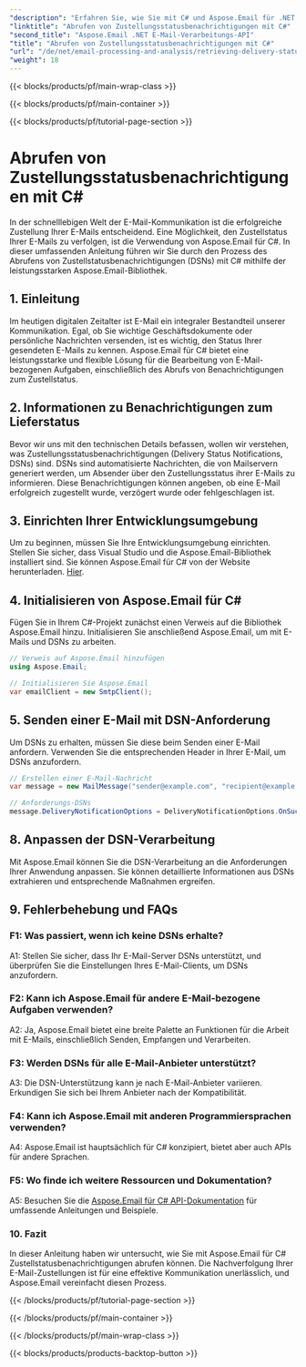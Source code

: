 ```yaml
---
"description": "Erfahren Sie, wie Sie mit C# und Aspose.Email für .NET Benachrichtigungen zum Zustellungsstatus von E-Mails abrufen."
"linktitle": "Abrufen von Zustellungsstatusbenachrichtigungen mit C#"
"second_title": "Aspose.Email .NET E-Mail-Verarbeitungs-API"
"title": "Abrufen von Zustellungsstatusbenachrichtigungen mit C#"
"url": "/de/net/email-processing-and-analysis/retrieving-delivery-status-notifications-with-csharp/"
"weight": 18
---
```


{{< blocks/products/pf/main-wrap-class >}}

{{< blocks/products/pf/main-container >}}

{{< blocks/products/pf/tutorial-page-section >}}

# Abrufen von Zustellungsstatusbenachrichtigungen mit C#


In der schnelllebigen Welt der E-Mail-Kommunikation ist die erfolgreiche Zustellung Ihrer E-Mails entscheidend. Eine Möglichkeit, den Zustellstatus Ihrer E-Mails zu verfolgen, ist die Verwendung von Aspose.Email für C#. In dieser umfassenden Anleitung führen wir Sie durch den Prozess des Abrufens von Zustellstatusbenachrichtigungen (DSNs) mit C# mithilfe der leistungsstarken Aspose.Email-Bibliothek.

## 1. Einleitung

Im heutigen digitalen Zeitalter ist E-Mail ein integraler Bestandteil unserer Kommunikation. Egal, ob Sie wichtige Geschäftsdokumente oder persönliche Nachrichten versenden, ist es wichtig, den Status Ihrer gesendeten E-Mails zu kennen. Aspose.Email für C# bietet eine leistungsstarke und flexible Lösung für die Bearbeitung von E-Mail-bezogenen Aufgaben, einschließlich des Abrufs von Benachrichtigungen zum Zustellstatus.

## 2. Informationen zu Benachrichtigungen zum Lieferstatus

Bevor wir uns mit den technischen Details befassen, wollen wir verstehen, was Zustellungsstatusbenachrichtigungen (Delivery Status Notifications, DSNs) sind. DSNs sind automatisierte Nachrichten, die von Mailservern generiert werden, um Absender über den Zustellungsstatus ihrer E-Mails zu informieren. Diese Benachrichtigungen können angeben, ob eine E-Mail erfolgreich zugestellt wurde, verzögert wurde oder fehlgeschlagen ist.

## 3. Einrichten Ihrer Entwicklungsumgebung

Um zu beginnen, müssen Sie Ihre Entwicklungsumgebung einrichten. Stellen Sie sicher, dass Visual Studio und die Aspose.Email-Bibliothek installiert sind. Sie können Aspose.Email für C# von der Website herunterladen. [Hier](https://www.aspose.com/downloads/email/net).

## 4. Initialisieren von Aspose.Email für C#

Fügen Sie in Ihrem C#-Projekt zunächst einen Verweis auf die Bibliothek Aspose.Email hinzu. Initialisieren Sie anschließend Aspose.Email, um mit E-Mails und DSNs zu arbeiten.

```csharp
// Verweis auf Aspose.Email hinzufügen
using Aspose.Email;

// Initialisieren Sie Aspose.Email
var emailClient = new SmtpClient();
```

## 5. Senden einer E-Mail mit DSN-Anforderung

Um DSNs zu erhalten, müssen Sie diese beim Senden einer E-Mail anfordern. Verwenden Sie die entsprechenden Header in Ihrer E-Mail, um DSNs anzufordern.

```csharp
// Erstellen einer E-Mail-Nachricht
var message = new MailMessage("sender@example.com", "recipient@example.com", "Subject", "Body");

// Anforderungs-DSNs
message.DeliveryNotificationOptions = DeliveryNotificationOptions.OnSuccess | DeliveryNotificationOptions.OnFailure;
```


## 8. Anpassen der DSN-Verarbeitung

Mit Aspose.Email können Sie die DSN-Verarbeitung an die Anforderungen Ihrer Anwendung anpassen. Sie können detaillierte Informationen aus DSNs extrahieren und entsprechende Maßnahmen ergreifen.

## 9. Fehlerbehebung und FAQs

### F1: Was passiert, wenn ich keine DSNs erhalte?
A1: Stellen Sie sicher, dass Ihr E-Mail-Server DSNs unterstützt, und überprüfen Sie die Einstellungen Ihres E-Mail-Clients, um DSNs anzufordern.

### F2: Kann ich Aspose.Email für andere E-Mail-bezogene Aufgaben verwenden?
A2: Ja, Aspose.Email bietet eine breite Palette an Funktionen für die Arbeit mit E-Mails, einschließlich Senden, Empfangen und Verarbeiten.

### F3: Werden DSNs für alle E-Mail-Anbieter unterstützt?
A3: Die DSN-Unterstützung kann je nach E-Mail-Anbieter variieren. Erkundigen Sie sich bei Ihrem Anbieter nach der Kompatibilität.

### F4: Kann ich Aspose.Email mit anderen Programmiersprachen verwenden?
A4: Aspose.Email ist hauptsächlich für C# konzipiert, bietet aber auch APIs für andere Sprachen.

### F5: Wo finde ich weitere Ressourcen und Dokumentation?
A5: Besuchen Sie die [Aspose.Email für C# API-Dokumentation](https://reference.aspose.com/email/net/) für umfassende Anleitungen und Beispiele.

### 10. Fazit

In dieser Anleitung haben wir untersucht, wie Sie mit Aspose.Email für C# Zustellstatusbenachrichtigungen abrufen können. Die Nachverfolgung Ihrer E-Mail-Zustellungen ist für eine effektive Kommunikation unerlässlich, und Aspose.Email vereinfacht diesen Prozess.

{{< /blocks/products/pf/tutorial-page-section >}}

{{< /blocks/products/pf/main-container >}}

{{< /blocks/products/pf/main-wrap-class >}}

{{< blocks/products/products-backtop-button >}}